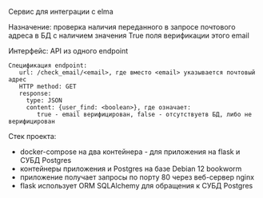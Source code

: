 Сервис для интеграции с elma

Назначение: проверка наличия переданного в запросе почтового адреса в БД с наличием значения True поля верификации 
этого email 

Интерфейс: API из одного endpoint

    Спецификация endpoint:
       url: /check_email/<email>, где вместо <email> указывается почтовый адрес
       HTTP method: GET
       response:
         type: JSON
         content: {user_find: <boolean>}, где означает: 
            true - email верифицирован, false - отсутствуетв БД, либо не верифицирован

Стек проекта:
  - docker-compose на два контейнера - для приложения на flask и СУБД Postgres
  - контейнеры приложения и Postgres на базе Debian 12 bookworm
  - приложение получает запросы по порту 80 через веб-сервер nginx
  - flask использует ORM SQLAlchemy для обращения к СУБД Postgres 
    